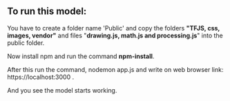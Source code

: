 
## To run this model:

You have to create a folder name 'Public' and copy the folders **"TFJS, css, images, vendor"** and files "**drawing.js, math.js and processing.js**" into the public folder.

Now install npm and run the command **npm-install**.

After this run the command, nodemon app.js and write on web browser link: https://localhost:3000 .

And you see the model starts working.
